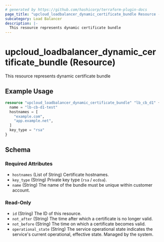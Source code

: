 ```yaml
---
# generated by https://github.com/hashicorp/terraform-plugin-docs
page_title: "upcloud_loadbalancer_dynamic_certificate_bundle Resource - terraform-provider-upcloud"
subcategory: Load Balancer
description: |-
  This resource represents dynamic certificate bundle
---
```


# upcloud_loadbalancer_dynamic_certificate_bundle (Resource)

This resource represents dynamic certificate bundle

## Example Usage

```terraform
resource "upcloud_loadbalancer_dynamic_certificate_bundle" "lb_cb_d1" {
  name = "lb-cb-d1-test"
  hostnames = [
    "example.com",
    "app.example.net",
  ]
  key_type = "rsa"
}
```

<!-- schema generated by tfplugindocs -->
## Schema

### Required Attributes

- `hostnames` (List of String) Certificate hostnames.
- `key_type` (String) Private key type (`rsa` / `ecdsa`).
- `name` (String) The name of the bundle must be unique within customer account.

### Read-Only

- `id` (String) The ID of this resource.
- `not_after` (String) The time after which a certificate is no longer valid.
- `not_before` (String) The time on which a certificate becomes valid.
- `operational_state` (String) The service operational state indicates the service's current operational, effective state. Managed by the system.
